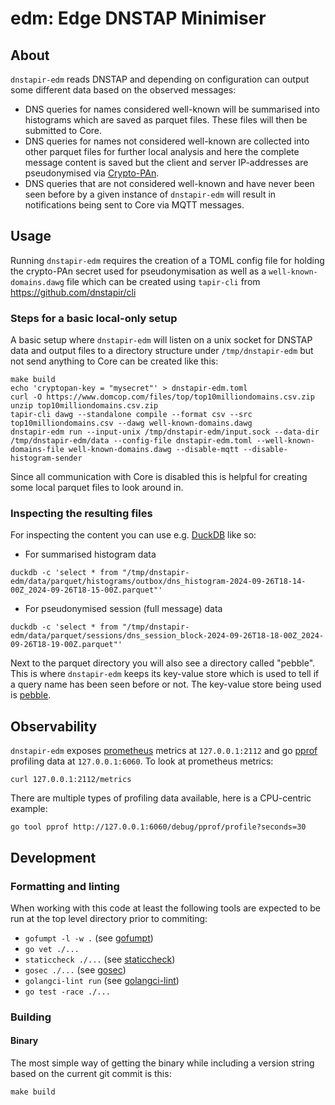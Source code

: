 # edm: Edge DNSTAP Minimiser

## About
`dnstapir-edm` reads DNSTAP and depending on configuration can output some different
data based on the observed messages:
* DNS queries for names considered well-known will be summarised into
histograms which are saved as parquet files. These files will then be submitted
to Core.
* DNS queries for names not considered well-known are collected into other
parquet files for further local analysis and here the complete message content
is saved but the client and server IP-addresses are pseudonymised via
[Crypto-PAn](https://en.wikipedia.org/wiki/Crypto-PAn).
* DNS queries that are not considered well-known and have never been seen
before by a given instance of `dnstapir-edm` will result in notifications being
sent to Core via MQTT messages.

## Usage
Running `dnstapir-edm` requires the creation of a TOML config file for holding the
crypto-PAn secret used for pseudonymisation as well as a
`well-known-domains.dawg` file which can be created using `tapir-cli` from
<https://github.com/dnstapir/cli>

### Steps for a basic local-only setup
A basic setup where `dnstapir-edm` will listen on a unix socket for DNSTAP data and
output files to a directory structure under `/tmp/dnstapir-edm` but not send anything to
Core can be created like this:
```text
make build
echo 'cryptopan-key = "mysecret"' > dnstapir-edm.toml
curl -O https://www.domcop.com/files/top/top10milliondomains.csv.zip
unzip top10milliondomains.csv.zip
tapir-cli dawg --standalone compile --format csv --src top10milliondomains.csv --dawg well-known-domains.dawg
dnstapir-edm run --input-unix /tmp/dnstapir-edm/input.sock --data-dir /tmp/dnstapir-edm/data --config-file dnstapir-edm.toml --well-known-domains-file well-known-domains.dawg --disable-mqtt --disable-histogram-sender
```
Since all communication with Core is disabled this is helpful for creating some
local parquet files to look around in.

### Inspecting the resulting files
For inspecting the content you can use e.g. [DuckDB](https://duckdb.org) like
so:
* For summarised histogram data
```text
duckdb -c 'select * from "/tmp/dnstapir-edm/data/parquet/histograms/outbox/dns_histogram-2024-09-26T18-14-00Z_2024-09-26T18-15-00Z.parquet"'
```
* For pseudonymised session (full message) data
```text
duckdb -c 'select * from "/tmp/dnstapir-edm/data/parquet/sessions/dns_session_block-2024-09-26T18-18-00Z_2024-09-26T18-19-00Z.parquet"'
```

Next to the parquet directory you will also see a directory called "pebble".
This is where `dnstapir-edm` keeps its key-value store which is used to tell if a
query name has been seen before or not. The key-value store being used is
[pebble](https://github.com/cockroachdb/pebble).

## Observability

`dnstapir-edm` exposes [prometheus](https://prometheus.io) metrics at `127.0.0.1:2112`
and go [pprof](https://pkg.go.dev/net/http/pprof) profiling data at `127.0.0.1:6060`.
To look at prometheus metrics:
```
curl 127.0.0.1:2112/metrics
```
There are multiple types of profiling data available, here is a CPU-centric example:
```
go tool pprof http://127.0.0.1:6060/debug/pprof/profile?seconds=30
```

## Development

### Formatting and linting
When working with this code at least the following tools are expected to be
run at the top level directory prior to commiting:

* `gofumpt -l -w .` (see [gofumpt](https://github.com/mvdan/gofumpt))
* `go vet ./...`
* `staticcheck ./...` (see [staticcheck](https://staticcheck.io))
* `gosec ./...` (see [gosec](https://github.com/securego/gosec))
* `golangci-lint run` (see [golangci-lint](https://golangci-lint.run))
* `go test -race ./...`

### Building
#### Binary
The most simple way of getting the binary while including a version string
based on the current git commit is this:
```
make build
```
